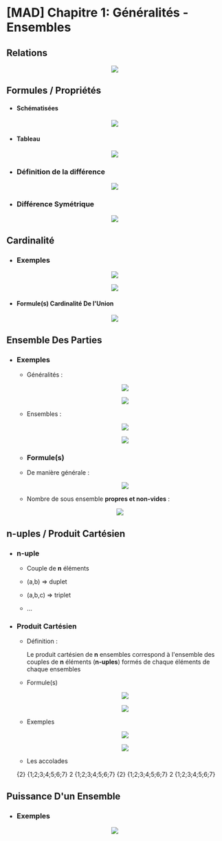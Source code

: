 # [MAD] Chapitre 1: Généralités - Ensembles

## Relations

   <p align="center"><img src="https://raw.githubusercontent.com/gottburgm/Share/master/Images/MAD/Ensembles/ENSEMBLES3.png" /></p>

    
## Formules / Propriétés
    
   * #### Schématisées
    
   <p align="center"><img src="https://raw.githubusercontent.com/gottburgm/Share/master/PGITF/Images/ENSEMBLES.jpg" /></p>
    

   * #### Tableau
    
   <p align="center"><img src="https://raw.githubusercontent.com/gottburgm/Share/master/Images/MAD/Ensembles/ENSEMBLES4.png" /></p>
    
     
   * ### Définition de la différence
   
   <p align="center"><img src="https://raw.githubusercontent.com/gottburgm/Share/master/PGITF/Images/DIFFERENCE.png" /></p>
   
   
   * ### Différence Symétrique
   
   <p align="center"><img src="https://raw.githubusercontent.com/gottburgm/Share/master/PGITF/Images/DIFFERENCE_SYMETRIQUE.png" /></p>
   
   
## Cardinalité

   * ### Exemples

   <p align="center"><img src="https://raw.githubusercontent.com/gottburgm/Share/master/PGITF/Images/CARDINAL_EX1.png" /></p>
    
   <p align="center"><img src="https://raw.githubusercontent.com/gottburgm/Share/master/PGITF/Images/CARDINAL_EX2.png" /></p>


   * #### Formule(s) Cardinalité De l'Union
    
   <p align="center"><img src="https://raw.githubusercontent.com/gottburgm/Share/master/PGITF/Images/CADINAL_UNION.png" /></p>
    

## Ensemble Des Parties

   * ### Exemples
    
        - Généralités :
    
            <p align="center"><img src="https://raw.githubusercontent.com/gottburgm/Share/master/PGITF/Images/ENSEMBLE_PARTIE1.png" /></p>
    
            <p align="center"><img src="https://raw.githubusercontent.com/gottburgm/Share/master/PGITF/Images/ENSEMBLE_PARTIE3.png" /></p>

        
        - Ensembles :
    
            <p align="center"><img src="https://raw.githubusercontent.com/gottburgm/Share/master/PGITF/Images/ENSEMBLE_PARTIE5.png" /></p>
        
            <p align="center"><img src="https://raw.githubusercontent.com/gottburgm/Share/master/PGITF/Images/ENSEMBLE_PARTIE6.png" /></p>
    

     * ### Formule(s)

      - De manière générale :
        
        <p align="center"><img src="https://raw.githubusercontent.com/gottburgm/Share/master/PGITF/Images/ENSEMBLE_PARTIE2.png" /></p>
    
       - Nombre de sous ensemble **propres et non-vides** :
        
       <p align="center"><img src="https://raw.githubusercontent.com/gottburgm/Share/master/PGITF/Images/ENSEMBLE_PARTIE4.png" /></p>


## n-uples / Produit Cartésien

   * ### n-uple
        
        - Couple de **n** éléments
        
        - (a,b) => duplet
        
        - (a,b,c) => triplet

        - ...


   * ### Produit Cartésien

        - Définition :
            
            Le produit cartésien de **n** ensembles correspond à l'ensemble des couples de **n** éléments (**n-uples**) formés de chaque éléments de chaque ensembles


        - Formule(s)

            <p align="center"><img src="https://raw.githubusercontent.com/gottburgm/Share/master/PGITF/Images/PRODUIT_CARTESIEN1.png" /></p>

            <p align="center"><img src="https://raw.githubusercontent.com/gottburgm/Share/master/PGITF/Images/PRODUIT_CARTESIEN2.png" /></p>


        - Exemples

            <p align="center"><img src="https://raw.githubusercontent.com/gottburgm/Share/master/PGITF/Images/PRODUIT_CARTESIEN3.png" /></p>

             <p align="center"><img src="https://raw.githubusercontent.com/gottburgm/Share/master/PGITF/Images/PRODUIT_CARTESIEN4.png" /></p>

        - Les accolades
        
        {2} <APPARTIENT> {1;2;3;4;5;6;7}
         2  <APPARTIENT> {1;2;3;4;5;6;7}
        {2} <INCLUS>     {1;2;3;4;5;6;7}
         2  <INCLUS>     {1;2;3;4;5;6;7}

## Puissance D'un Ensemble

   * ### Exemples

   <p align="center"><img src="https://raw.githubusercontent.com/gottburgm/Share/master/PGITF/Images/PUISSANCE_ENSEMBLE.png" /></p>

